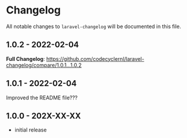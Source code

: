 # Changelog

All notable changes to `laravel-changelog` will be documented in this file.

## 1.0.2 - 2022-02-04

**Full Changelog**: https://github.com/codecyclernl/laravel-changelog/compare/1.0.1...1.0.2

## 1.0.1 - 2022-02-04

Improved the README file???

## 1.0.0 - 202X-XX-XX

- initial release
